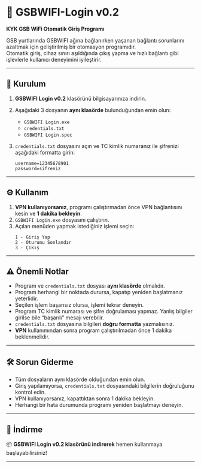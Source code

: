 # 📶 GSBWIFI-Login v0.2  
**KYK GSB WiFi Otomatik Giriş Programı**

GSB yurtlarında GSBWIFI ağına bağlanırken yaşanan bağlantı sorunlarını azaltmak için geliştirilmiş bir otomasyon programıdır.  
Otomatik giriş, cihaz sınırı aşıldığında çıkış yapma ve hızlı bağlantı gibi işlevlerle kullanıcı deneyimini iyileştirir.

---

## 🧩 Kurulum

1. **GSBWIFI Login v0.2** klasörünü bilgisayarınıza indirin.
2. Aşağıdaki 3 dosyanın **aynı klasörde** bulunduğundan emin olun:  
   - `GSBWIFI Login.exe`  
   - `credentials.txt`  
   - `GSBWIFI Login.spec`

3. `credentials.txt` dosyasını açın ve TC kimlik numaranız ile şifrenizi aşağıdaki formatta girin:
   ```
   username=12345678901
   password=sifreniz
   ```

---

## ⚙️ Kullanım

1. **VPN kullanıyorsanız**, programı çalıştırmadan önce VPN bağlantısını kesin ve **1 dakika bekleyin**.
2. `GSBWIFI Login.exe` dosyasını çalıştırın.
3. Açılan menüden yapmak istediğiniz işlemi seçin:
   ```
   1 - Giriş Yap
   2 - Oturumu Sonlandır
   3 - Çıkış
   ```

---

## ⚠️ Önemli Notlar

- Program ve `credentials.txt` dosyası **aynı klasörde** olmalıdır.
- Program herhangi bir noktada durursa, kapatıp yeniden başlatmanız yeterlidir.
- Seçilen işlem başarısız olursa, işlemi tekrar deneyin.
- Program TC kimlik numarası ve şifre doğrulaması yapmaz. Yanlış bilgiler girilse bile “başarılı” mesajı verebilir.
- `credentials.txt` dosyasına bilgileri **doğru formatta** yazmalısınız.
- **VPN** kullanımından sonra program çalıştırılmadan önce 1 dakika beklenmelidir.

---

## 🛠️ Sorun Giderme

- Tüm dosyaların aynı klasörde olduğundan emin olun.
- Giriş yapılamıyorsa, `credentials.txt` dosyasındaki bilgilerin doğruluğunu kontrol edin.
- VPN kullanıyorsanız, kapattıktan sonra 1 dakika bekleyin.
- Herhangi bir hata durumunda programı yeniden başlatmayı deneyin.

---

## 🔗 İndirme

📦 **GSBWIFI Login v0.2 klasörünü indirerek** hemen kullanmaya başlayabilirsiniz!

---
